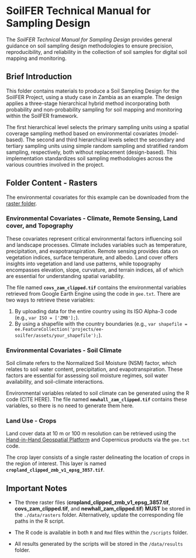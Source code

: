 # SoilFER Technical Manual for Sampling Design

The *SoilFER Technical Manual for Sampling Design* provides general guidance on soil sampling design methodologies to ensure precision, reproducibility, and reliability in the collection of soil samples for digital soil mapping and monitoring.

## Brief Introduction

This folder contains materials to produce a Soil Sampling Design for the SoilFER Project, using a study case in Zambia as an example. The design applies a three-stage hierarchical hybrid method incorporating both probability and non-probability sampling for soil mapping and monitoring within the SoilFER framework.

The first hierarchical level selects the primary sampling units using a spatial coverage sampling method based on environmental covariates (model-based). The second and third hierarchical levels select the secondary and tertiary sampling units using simple random sampling and stratified random sampling, respectively, both without replacement (design-based). This implementation standardizes soil sampling methodologies across the various countries involved in the project.

## Folder Content - Rasters

The environmental covariates for this example can be downloaded from the [raster folder](./data/rasters).

### Environmental Covariates - Climate, Remote Sensing, Land cover, and Topography

These covariates represent critical environmental factors influencing soil and landscape processes. Climate includes variables such as temperature, precipitation, and evapotranspiration. Remote sensing provides data on vegetation indices, surface temperature, and albedo. Land cover offers insights into vegetation and land use patterns, while topography encompasses elevation, slope, curvature, and terrain indices, all of which are essential for understanding spatial variability.

The file named **`covs_zam_clipped.tif`** contains the environmental variables retrieved from Google Earth Engine using the code in `gee.txt`. There are two ways to retrieve these variables:
1. By uploading data for the entire country using its ISO Alpha-3 code (e.g., `var ISO = ['ZMB'];`).
2. By using a shapefile with the country boundaries (e.g., `var shapefile = ee.FeatureCollection('projects/ee-soilfer/assets/your_shapefile');`).

### Environmental Covariates - Soil Climate

Soil climate refers to the Normalized Soil Moisture (NSM) factor, which relates to soil water content, precipitation, and evapotranspiration. These factors are essential for assessing soil moisture regimes, soil water availability, and soil-climate interactions.

Environmental variables related to soil climate can be generated using the R code (CITE HERE). The file named **`newhall_zam_clipped.tif`** contains these variables, so there is no need to generate them here.

### Land Use - Crops

Land cover data at 10 m or 100 m resolution can be retrieved using the [Hand-in-Hand Geospatial Platform](https://data.apps.fao.org/?lang=en) and Copernicus products via the `gee.txt` code.

The crop layer consists of a single raster delineating the location of crops in the region of interest. This layer is named **`cropland_clipped_zmb_v1_epsg_3857.tif`**.

## Important Notes

- The three raster files (**cropland_clipped_zmb_v1_epsg_3857.tif**, **covs_zam_clipped.tif**, and **newhall_zam_clipped.tif**) **MUST** be stored in the `./data/rasters` folder. Alternatively, update the corresponding file paths in the R script.

- The R code is available in both `R` and `Rmd` files within the `/scripts` folder.

- All results generated by the scripts will be stored in the `/data/results` folder.
